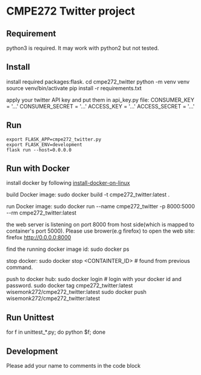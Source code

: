 # CMPE272 Twitter project

## Requirement

python3 is required. It may work with python2 but not tested.

## Install

install required packages:flask.
    cd cmpe272_twitter
    python -m venv venv
    source venv/bin/activate
    pip install -r requirements.txt

apply your twitter API key and put them in api_key.py file:
    CONSUMER_KEY    = '...'
    CONSUMER_SECRET = '...'
    ACCESS_KEY      = '...'
    ACCESS_SECRET   = '...'

## Run

    export FLASK_APP=cmpe272_twitter.py
    export FLASK_ENV=development
    flask run --host=0.0.0.0

## Run with Docker

install docker by following [install-docker-on-linux](https://runnable.com/docker/install-docker-on-linux)

build Docker image:
    sudo docker build -t cmpe272_twitter:latest .

run Docker image:
    sudo docker run --name cmpe272_twitter  -p 8000:5000 --rm cmpe272_twitter:latest

the web server is listening on port 8000 from host side(which is mapped to container's port 5000). Please use brower(e.g firefox) to open the web site:
    firefox http://0.0.0.0:8000

find the running docker image id:
    sudo docker ps

stop docker:
    sudo docker stop <CONTAINTER_ID> # found from previous command.

push to docker hub:
    sudo docker login # login with your docker id and password.
    sudo docker tag cmpe272_twitter:latest wisemonk272/cmpe272_twitter:latest
    sudo docker push wisemonk272/cmpe272_twitter:latest

## Run Unittest

   for f in unittest_*.py; do python $f; done


## Development

Please add your name to comments in the code block
